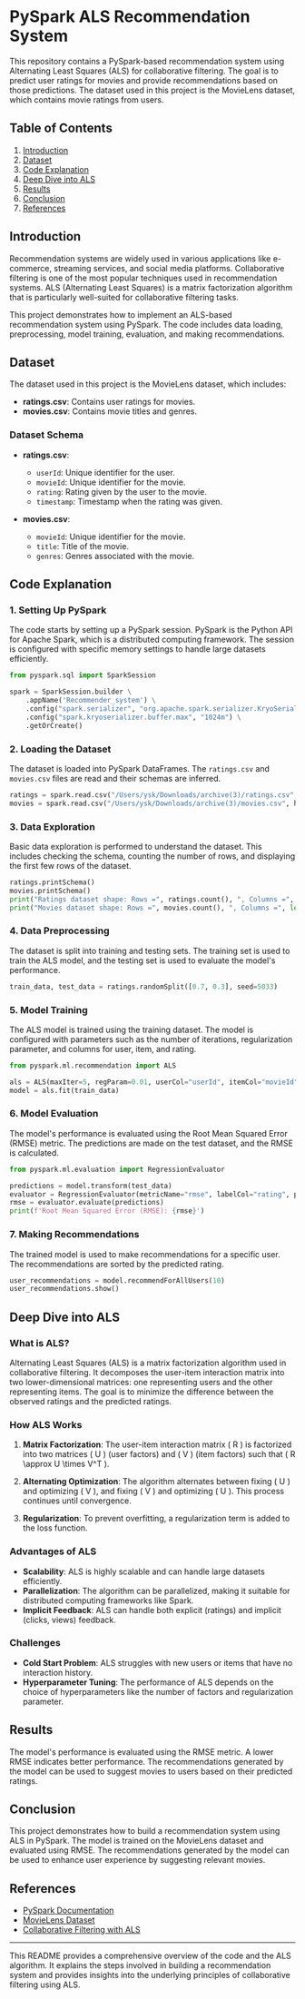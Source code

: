 # PySpark ALS Recommendation System

This repository contains a PySpark-based recommendation system using Alternating Least Squares (ALS) for collaborative filtering. The goal is to predict user ratings for movies and provide recommendations based on those predictions. The dataset used in this project is the MovieLens dataset, which contains movie ratings from users.

## Table of Contents

1. [Introduction](#introduction)
2. [Dataset](#dataset)
3. [Code Explanation](#code-explanation)
4. [Deep Dive into ALS](#deep-dive-into-als)
5. [Results](#results)
6. [Conclusion](#conclusion)
7. [References](#references)

## Introduction

Recommendation systems are widely used in various applications like e-commerce, streaming services, and social media platforms. Collaborative filtering is one of the most popular techniques used in recommendation systems. ALS (Alternating Least Squares) is a matrix factorization algorithm that is particularly well-suited for collaborative filtering tasks.

This project demonstrates how to implement an ALS-based recommendation system using PySpark. The code includes data loading, preprocessing, model training, evaluation, and making recommendations.

## Dataset

The dataset used in this project is the MovieLens dataset, which includes:

- **ratings.csv**: Contains user ratings for movies.
- **movies.csv**: Contains movie titles and genres.

### Dataset Schema

- **ratings.csv**:
  - `userId`: Unique identifier for the user.
  - `movieId`: Unique identifier for the movie.
  - `rating`: Rating given by the user to the movie.
  - `timestamp`: Timestamp when the rating was given.

- **movies.csv**:
  - `movieId`: Unique identifier for the movie.
  - `title`: Title of the movie.
  - `genres`: Genres associated with the movie.

## Code Explanation

### 1. Setting Up PySpark

The code starts by setting up a PySpark session. PySpark is the Python API for Apache Spark, which is a distributed computing framework. The session is configured with specific memory settings to handle large datasets efficiently.

```python
from pyspark.sql import SparkSession

spark = SparkSession.builder \
    .appName('Recommender_system') \
    .config("spark.serializer", "org.apache.spark.serializer.KryoSerializer") \
    .config("spark.kryoserializer.buffer.max", "1024m") \
    .getOrCreate()
```

### 2. Loading the Dataset

The dataset is loaded into PySpark DataFrames. The `ratings.csv` and `movies.csv` files are read and their schemas are inferred.

```python
ratings = spark.read.csv("/Users/ysk/Downloads/archive(3)/ratings.csv", header=True, inferSchema=True)
movies = spark.read.csv("/Users/ysk/Downloads/archive(3)/movies.csv", header=True, inferSchema=True)
```

### 3. Data Exploration

Basic data exploration is performed to understand the dataset. This includes checking the schema, counting the number of rows, and displaying the first few rows of the dataset.

```python
ratings.printSchema()
movies.printSchema()
print("Ratings dataset shape: Rows =", ratings.count(), ", Columns =", len(ratings.columns))
print("Movies dataset shape: Rows =", movies.count(), ", Columns =", len(movies.columns))
```

### 4. Data Preprocessing

The dataset is split into training and testing sets. The training set is used to train the ALS model, and the testing set is used to evaluate the model's performance.

```python
train_data, test_data = ratings.randomSplit([0.7, 0.3], seed=5033)
```

### 5. Model Training

The ALS model is trained using the training dataset. The model is configured with parameters such as the number of iterations, regularization parameter, and columns for user, item, and rating.

```python
from pyspark.ml.recommendation import ALS

als = ALS(maxIter=5, regParam=0.01, userCol="userId", itemCol="movieId", ratingCol="rating")
model = als.fit(train_data)
```

### 6. Model Evaluation

The model's performance is evaluated using the Root Mean Squared Error (RMSE) metric. The predictions are made on the test dataset, and the RMSE is calculated.

```python
from pyspark.ml.evaluation import RegressionEvaluator

predictions = model.transform(test_data)
evaluator = RegressionEvaluator(metricName="rmse", labelCol="rating", predictionCol="prediction")
rmse = evaluator.evaluate(predictions)
print(f'Root Mean Squared Error (RMSE): {rmse}')
```

### 7. Making Recommendations

The trained model is used to make recommendations for a specific user. The recommendations are sorted by the predicted rating.

```python
user_recommendations = model.recommendForAllUsers(10)
user_recommendations.show()
```

## Deep Dive into ALS

### What is ALS?

Alternating Least Squares (ALS) is a matrix factorization algorithm used in collaborative filtering. It decomposes the user-item interaction matrix into two lower-dimensional matrices: one representing users and the other representing items. The goal is to minimize the difference between the observed ratings and the predicted ratings.

### How ALS Works

1. **Matrix Factorization**: The user-item interaction matrix \( R \) is factorized into two matrices \( U \) (user factors) and \( V \) (item factors) such that \( R \approx U \times V^T \).

2. **Alternating Optimization**: The algorithm alternates between fixing \( U \) and optimizing \( V \), and fixing \( V \) and optimizing \( U \). This process continues until convergence.

3. **Regularization**: To prevent overfitting, a regularization term is added to the loss function.

### Advantages of ALS

- **Scalability**: ALS is highly scalable and can handle large datasets efficiently.
- **Parallelization**: The algorithm can be parallelized, making it suitable for distributed computing frameworks like Spark.
- **Implicit Feedback**: ALS can handle both explicit (ratings) and implicit (clicks, views) feedback.

### Challenges

- **Cold Start Problem**: ALS struggles with new users or items that have no interaction history.
- **Hyperparameter Tuning**: The performance of ALS depends on the choice of hyperparameters like the number of factors and regularization parameter.

## Results

The model's performance is evaluated using the RMSE metric. A lower RMSE indicates better performance. The recommendations generated by the model can be used to suggest movies to users based on their predicted ratings.

## Conclusion

This project demonstrates how to build a recommendation system using ALS in PySpark. The model is trained on the MovieLens dataset and evaluated using RMSE. The recommendations generated by the model can be used to enhance user experience by suggesting relevant movies.

## References

- [PySpark Documentation](https://spark.apache.org/docs/latest/api/python/)
- [MovieLens Dataset](https://grouplens.org/datasets/movielens/)
- [Collaborative Filtering with ALS](https://spark.apache.org/docs/latest/ml-collaborative-filtering.html)

---

This README provides a comprehensive overview of the code and the ALS algorithm. It explains the steps involved in building a recommendation system and provides insights into the underlying principles of collaborative filtering using ALS.
